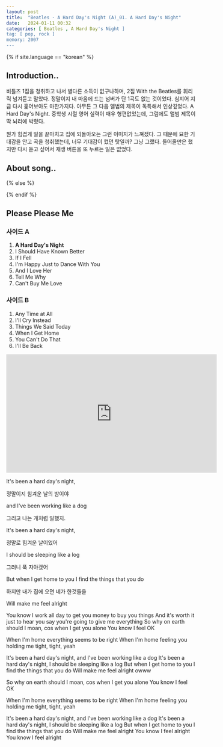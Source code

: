 ```yaml
---
layout: post
title:  "Beatles - A Hard Day's Night (A)_01. A Hard Day's Night"
date:   2024-01-11 00:32
categories: [ Beatles , A Hard Day's Night ]
tag: [ pop, rock ]
memory: 2007
---
```


{% if site.language == "korean" %}

## Introduction..

비틀즈 1집을 청취하고 나서 별다른 소득이 없구나하며, 2집 With the Beatles를 휘리릭 넘겨듣고 말았다. 정말이지 내 마음에 드는 넘버가 단 1곡도 없는 것이었다. 심지어 지금 다시 훑어보아도 마찬가지다. 아무튼 그 다음 앨범의 제목이 독특해서 인상깊었다. A Hard Day's Night. 중학생 시절 영어 실력이 매우 형편없었는데, 그럼에도 앨범 제목이 딱 뇌리에 박혔다.

뭔가 힘겹게 일을 끝마치고 집에 되돌아오는 그런 이미지가 느껴졌다. 그 때문에 묘한 기대감을 안고 곡을 청취했는데, 너무 기대감이 컸던 탓일까? 그냥 그랬다. 들어줄만은 했지만 다시 듣고 싶어서 재생 버튼을 또 누르는 일은 없었다. 

## About song..

{% else %}

{% endif %}

## Please Please Me

### 사이드 A

1. **A Hard Day's Night**
2. I Should Have Known Better
3. If I Fell
4. I'm Happy Just to Dance With You
5. And I Love Her
6. Tell Me Why
7. Can't Buy Me Love

### 사이드 B

1. Any Time at All
2. I'll Cry Instead
3. Things We Said Today
4. When I Get Home
5. You Can't Do That
6. I'll Be Back

<iframe width="560" height="315" src="https://www.youtube.com/embed/Yjyj8qnqkYI?si=ppaHFcSUc9erWJrM" title="YouTube video player" frameborder="0" allow="accelerometer; autoplay; clipboard-write; encrypted-media; gyroscope; picture-in-picture; web-share" allowfullscreen></iframe>


It's been a hard day's night, 

정말이지 힘겨운 날의 밤이야

and I've been working like a dog

그리고 나는 개처럼 일했지.

It's been a hard day's night, 

정말로 힘겨운 날이었어

I should be sleeping like a log

그러니 푹 자야겠어

But when I get home to you I find the things that you do

하지만 내가 집에 오면 네가 한것들을 

Will make me feel alright

You know I work all day to get you money to buy you things
And it's worth it just to hear you say you're going to give me everything
So why on earth should I moan, cos when I get you alone
You know I feel OK

When I'm home everything seems to be right
When I'm home feeling you holding me tight, tight, yeah

It's been a hard day's night, and I've been working like a dog
It's been a hard day's night, I should be sleeping like a log
But when I get home to you I find the things that you do
Will make me feel alright owww

So why on earth should I moan, cos when I get you alone
You know I feel OK

When I'm home everything seems to be right
When I'm home feeling you holding me tight, tight, yeah

It's been a hard day's night, and I've been working like a dog
It's been a hard day's night, I should be sleeping like a log
But when I get home to you I find the things that you do
Will make me feel alright
You know I feel alright
You know I feel alright 